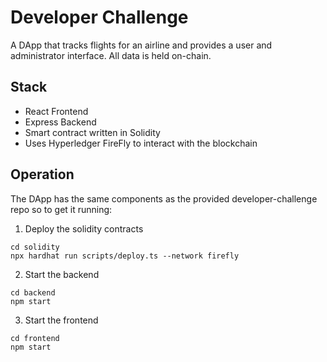 # Developer Challenge

A DApp that tracks flights for an airline and provides a user and administrator interface. All data is held on-chain.

## Stack
* React Frontend
* Express Backend
* Smart contract written in Solidity
* Uses Hyperledger FireFly to interact with the blockchain

## Operation
The DApp has the same components as the provided developer-challenge repo so to get it running:
1. Deploy the solidity contracts 
```
cd solidity
npx hardhat run scripts/deploy.ts --network firefly
```
2. Start the backend
```
cd backend
npm start
```
3. Start the frontend
```
cd frontend
npm start
```